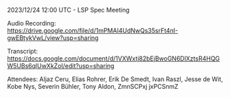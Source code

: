 2023/12/24 12:00 UTC - LSP Spec Meeting

Audio Recording: https://drive.google.com/file/d/1mPMAI4UdNwQs35srFt4nI-gwEBtykVwL/view?usp=sharing

Transcript: https://docs.google.com/document/d/1VXWxtj82bEjBwoGN6DlXztsR4HQGW5UBs6qlUwXkZoI/edit?usp=sharing

Attendees: Aljaz Ceru, Elias Rohrer, Erik De Smedt, Ivan Raszl, Jesse de Wit, Kobe Nys, Severin Bühler, Tony Aldon, ZmnSCPxj jxPCSnmZ
